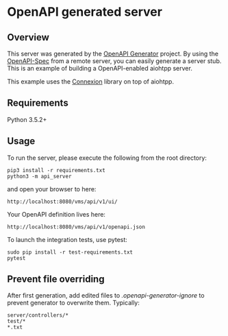 # OpenAPI generated server

## Overview
This server was generated by the [OpenAPI Generator](https://openapi-generator.tech) project. By using the
[OpenAPI-Spec](https://openapis.org) from a remote server, you can easily generate a server stub.  This
is an example of building a OpenAPI-enabled aiohtpp server.

This example uses the [Connexion](https://github.com/zalando/connexion) library on top of aiohtpp.

## Requirements
Python 3.5.2+

## Usage
To run the server, please execute the following from the root directory:

```
pip3 install -r requirements.txt
python3 -m api_server
```

and open your browser to here:

```
http://localhost:8080/vms/api/v1/ui/
```

Your OpenAPI definition lives here:

```
http://localhost:8080/vms/api/v1/openapi.json
```

To launch the integration tests, use pytest:
```
sudo pip install -r test-requirements.txt
pytest
```

## Prevent file overriding

After first generation, add edited files to _.openapi-generator-ignore_ to prevent generator to overwrite them. Typically:
```
server/controllers/*
test/*
*.txt
```
